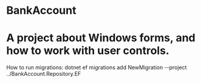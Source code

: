 # BankAccount
# A project about Windows forms, and how to work with user controls.


How to run migrations:
dotnet ef migrations add NewMigration --project ../BankAccount.Repository.EF
